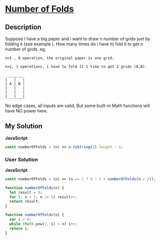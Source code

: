 # [Number of Folds](https://www.codewars.com/kata/59cfe5b023daccfd07000048)

## Description

Suppose I have a big paper and i want to draw n number of grids just by folding it (see example ). How many times do i have to fold it to get n number of grids. eg.

```
n=1 , 0 operation, the original paper is one grid.

n=2, 1 operations, i have to fold it 1 time to get 2 grids (A,B).

 _______
|   |   |
| A | B |
|   |   |
|   |   |
|___|___|
```

No edge cases, all inputs are valid, But some built-in Math functions will have NO power here.

## My Solution

**JavaScript**

```js
const numberOfFolds = (n) => n.toString(2).length - 1;
```

### User Solution

**JavaScript**

```js
const numberOfFolds = (n) => (n == 1 ? 0 : 1 + numberOfFolds(n / 2));
```

```js
function numberOfFolds(n) {
  let result = 0;
  for (; n > 1; n /= 2) result++;
  return result;
}
```

```js
function numberOfFolds(n) {
  var i = 0;
  while (Math.pow(2, i) < n) i++;
  return i;
}
```
